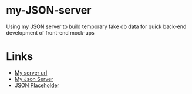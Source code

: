 # my-JSON-server
Using my JSON server to build temporary fake db data for quick back-end development of front-end mock-ups

# Links
* [My server url](https://my-json-server.typicode.com/MobeenAftab/my-JSON-server)
* [My Json Server](https://my-json-server.typicode.com)
* [JSON Placeholder](https://jsonplaceholder.typicode.com)
